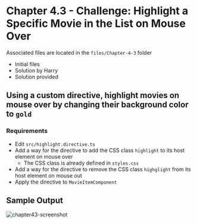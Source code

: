 # Chapter 4.3 - Challenge: Highlight a Specific Movie in the List on Mouse Over
Associated files are located in the `files/Chapter-4-3` folder
- Initial files
- Solution by Harry
- Solution provided

## Using a custom directive, highlight movies on mouse over by changing their background color to `gold`
### Requirements
- Edit `src/highlight.directive.ts`
- Add a way for the directive to add the CSS class `highlight` to its host element on mouse over
  - The CSS class is already defined in `styles.css`
- Add a way for the directive to remove the CSS class `highglight` from its host element on mouse out
- Apply the directive to `MovieItemComponent`

## Sample Output
![chapter43-screenshot](https://github.com/user-attachments/assets/8dedbfb7-ef55-48fd-bd29-335b0dd7d884)
